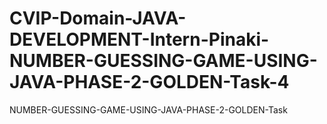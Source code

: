 # CVIP-Domain-JAVA-DEVELOPMENT-Intern-Pinaki-NUMBER-GUESSING-GAME-USING-JAVA-PHASE-2-GOLDEN-Task-4
NUMBER-GUESSING-GAME-USING-JAVA-PHASE-2-GOLDEN-Task
